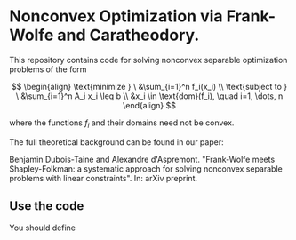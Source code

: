 # Nonconvex Optimization via Frank-Wolfe and Caratheodory.

This repository contains code for solving nonconvex separable optimization problems of the form

$$
\begin{align}
\text{minimize } \ &\sum_{i=1}^n f_i(x_i) \\
\text{subject to } \ &\sum_{i=1}^n A_i x_i \leq b \\
&x_i \in \text{dom}(f_i), \quad i=1, \dots, n
\end{align}
$$

where the functions $f_i$ and their domains need not be convex.

The full theoretical background can be found in our paper:

Benjamin Dubois-Taine and Alexandre d'Aspremont. "Frank-Wolfe meets Shapley-Folkman: a systematic approach for solving nonconvex separable problems with linear constraints". In: arXiv preprint.

## Use the code

You should define 

